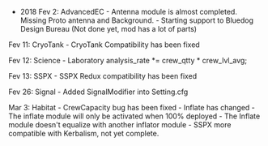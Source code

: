 - 2018
Fev 2: AdvancedEC   - Antenna module is almost completed. Missing Proto antenna and Background.
                    - Starting support to Bluedog Design Bureau (Not done yet, mod has a lot of parts)

Fev 11: CryoTank    - CryoTank Compatibility has been fixed

Fev 12: Science     - Laboratory analysis_rate *= crew_qtty * crew_lvl_avg;

Fev 13: SSPX        - SSPX Redux compatibility has been fixed

Fev 26: Signal      - Added SignalModifier into Setting.cfg

Mar 3: Habitat      - CrewCapacity bug has been fixed
                    - Inflate has changed
                      - The inflate module will only be activated when 100% deployed
                      - The Inflate module doesn't equalize with another inflator module
                    - SSPX more compatible with Kerbalism, not yet complete.